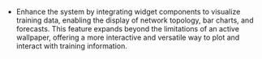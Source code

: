 * Enhance the system by integrating widget components to visualize training data, enabling the display of network topology, bar charts, and forecasts. This feature expands beyond the limitations of an active wallpaper, offering a more interactive and versatile way to plot and interact with training information.
